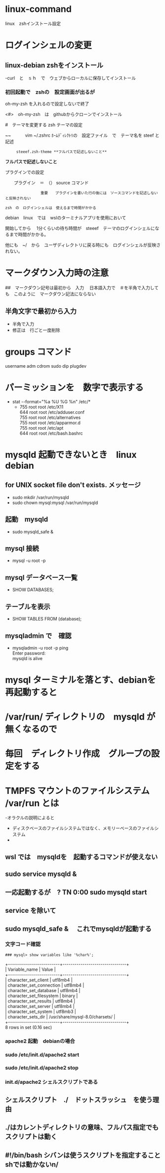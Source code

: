 # linux-command
linux　zshインストール設定

# ログインシェルの変更

## linux-debian zshをインストール  
-curl　と　ｓｈ　で　ウェブからローカルに保存してインストール  

 
### 初回起動で　zshの　設定画面が出るが<br>

oh-my-zsh を入れるので設定しないで終了

<#>　oh-my-zsh　は　githubからクローンでインストール


#　テーマを変更する
zsh テーマの設定

~~
　　　vim ~/.zshrc
         ﾎｰﾑﾃﾞｨﾚｸﾄﾘの　設定ファイル　で　テーマ名を steef と記述　
         
         steeef.zsh-theme **フルパスで記述しないこと**
**フルパスで記述しないこと**
         

プラグインでの設定

　　プラグイン　＝　（）
  source コマンド

                    重要　　プラグインを書いた行の後には　ソースコマンドを記述しないと反映されない
                    
    zsh　の　ログインシェルは　使えるまで時間がかかる
   debian　linux　では　wslのターミナルアプリを使用において
   
   開始してから　   1分くらいの待ち時間が　steeef　テーマのログインシェルになるまで時間がかかる。
   
   
   他にも　~/　から　ユーザディレクトリに戻る時にも　ログインシェルが反映されない。
   
   
   
   # マークダウン入力時の注意
   
   ##　マークダウン記号は最初から　入力
   　日本語入力で　＃を半角で入力しても　このように　マークダウン記法にならない
    
   ## 半角文字で最初から入力　
   
   
   - 半角で入力　　
   - 修正は　行ごと一度削除
   
   
   
   
   
   #  groups コマンド
username adm cdrom sudo dip plugdev

# パーミッションを　数字で表示する  

- stat --format="%a %U %G %n" /etc/*
  - 755 root root /etc/X11  
644 root root /etc/adduser.conf  
755 root root /etc/alternatives  
755 root root /etc/apparmor.d  
755 root root /etc/apt  
644 root root /etc/bash.bashrc  

   
   
   
# mysqld 起動できないとき　linux　debian
## for UNIX socket file don't exists. メッセージ
- sudo mkdir /var/run/mysqld
- sudo chown mysql:mysql /var/run/mysqld

## 起動　mysqld
 - sudo mysqld_safe &
 
 ## mysql 接続
  - mysql -u root -p
  ## mysql データベース一覧
  - SHOW DATABASES;
  ## テーブルを表示
   - SHOW TABLES FROM (database);
  ## mysqladmin で　確認
   - mysqladmin -u root -p ping  
Enter password:  
mysqld is alive  

# mysql ターミナルを落とす、debianを再起動すると  
# /var/run/ ディレクトリの　mysqld が無くなるので  
# 毎回　ディレクトリ作成　グループの設定をする

#  TMPFS マウントのファイルシステム /var/run とは  
  -オラクルの説明によると  
  - ディスクベースのファイルシステムではなく、メモリーベースのファイルシステム  
  - 

## wsl では　mysqldを　起動するコマンドが使えない    
## sudo service mysqld & 
## 一応起動するが　?        TN     0:00 sudo mysqld start   
## service を除いて  
## sudo mysqld_safe & 　これでmysqldが起動する  

  
  ### 文字コード確認  
    
    ### mysql> show variables like '%char%';
+--------------------------+--------------------------------+  
| Variable_name            | Value                          |  
+--------------------------+--------------------------------+  
| character_set_client     | utf8mb4                        |  
| character_set_connection | utf8mb4                        |  
| character_set_database   | utf8mb4                        |  
| character_set_filesystem | binary                         |  
| character_set_results    | utf8mb4                        |  
| character_set_server     | utf8mb4                        |  
| character_set_system     | utf8mb3                        |  
| character_sets_dir       | /usr/share/mysql-8.0/charsets/ |  
+--------------------------+--------------------------------+  
8 rows in set (0.16 sec)    




###  apache2 起動　debianの場合
### sudo /etc/init.d/apache2 start
### sudo /etc/init.d/apache2 stop
### init.d/apache2  シェルスクリプトである  


## シェルスクリプト　./　ドットスラッシュ　を使う理由
## ./はカレントディレクトリの意味、フルパス指定でもスクリプトは動く
## #!/bin/bash シバンは使うスクリプトを指定すること　shでは動かないn/


